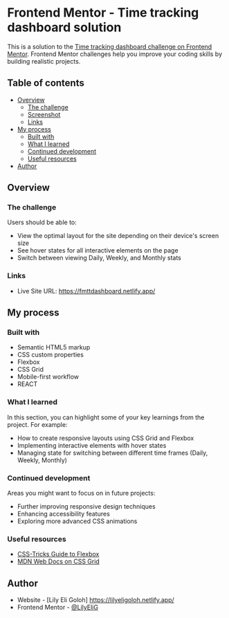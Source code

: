 # Frontend Mentor - Time tracking dashboard solution

This is a solution to the [Time tracking dashboard challenge on Frontend Mentor](https://www.frontendmentor.io/challenges/time-tracking-dashboard-UIQ7167Jw). Frontend Mentor challenges help you improve your coding skills by building realistic projects.

## Table of contents

- [Overview](#overview)
  - [The challenge](#the-challenge)
  - [Screenshot](#screenshot)
  - [Links](#links)
- [My process](#my-process)
  - [Built with](#built-with)
  - [What I learned](#what-i-learned)
  - [Continued development](#continued-development)
  - [Useful resources](#useful-resources)
- [Author](#author)

## Overview

### The challenge

Users should be able to:

- View the optimal layout for the site depending on their device's screen size
- See hover states for all interactive elements on the page
- Switch between viewing Daily, Weekly, and Monthly stats

### Links

- Live Site URL: https://fmttdashboard.netlify.app/

## My process

### Built with

- Semantic HTML5 markup
- CSS custom properties
- Flexbox
- CSS Grid
- Mobile-first workflow
- REACT

### What I learned

In this section, you can highlight some of your key learnings from the project. For example:

- How to create responsive layouts using CSS Grid and Flexbox
- Implementing interactive elements with hover states
- Managing state for switching between different time frames (Daily, Weekly, Monthly)

### Continued development

Areas you might want to focus on in future projects:

- Further improving responsive design techniques
- Enhancing accessibility features
- Exploring more advanced CSS animations

### Useful resources

- [CSS-Tricks Guide to Flexbox](https://css-tricks.com/snippets/css/a-guide-to-flexbox/)
- [MDN Web Docs on CSS Grid](https://developer.mozilla.org/en-US/docs/Web/CSS/CSS_Grid_Layout)

## Author

- Website - [Lily Eli Goloh] https://lilyeligoloh.netlify.app/
- Frontend Mentor - [@LilyEliG](https://www.frontendmentor.io/profile/LilyEliG)
